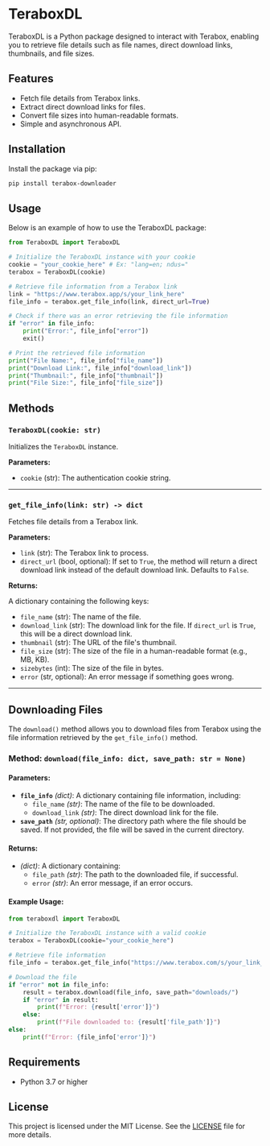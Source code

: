 # TeraboxDL

TeraboxDL is a Python package designed to interact with Terabox, enabling you to retrieve file details such as file names, direct download links, thumbnails, and file sizes.

## Features

- Fetch file details from Terabox links.
- Extract direct download links for files.
- Convert file sizes into human-readable formats.
- Simple and asynchronous API.

## Installation

Install the package via pip:

```bash
pip install terabox-downloader
```

## Usage

Below is an example of how to use the TeraboxDL package:

```python
from TeraboxDL import TeraboxDL

# Initialize the TeraboxDL instance with your cookie
cookie = "your_cookie_here" # Ex: "lang=en; ndus="
terabox = TeraboxDL(cookie)

# Retrieve file information from a Terabox link
link = "https://www.terabox.app/s/your_link_here"
file_info = terabox.get_file_info(link, direct_url=True)

# Check if there was an error retrieving the file information
if "error" in file_info:
    print("Error:", file_info["error"])
    exit()

# Print the retrieved file information
print("File Name:", file_info["file_name"])
print("Download Link:", file_info["download_link"])
print("Thumbnail:", file_info["thumbnail"])
print("File Size:", file_info["file_size"])

```

## Methods

### `TeraboxDL(cookie: str)`
Initializes the `TeraboxDL` instance.

**Parameters:**
- `cookie` (str): The authentication cookie string.

---

### `get_file_info(link: str) -> dict`
Fetches file details from a Terabox link.

**Parameters:**

- `link` (str): The Terabox link to process.
- `direct_url` (bool, optional): If set to `True`, the method will return a direct download link instead of the default download link. Defaults to `False`.

**Returns:**

A dictionary containing the following keys:
- `file_name` (str): The name of the file.
- `download_link` (str): The download link for the file. If `direct_url` is `True`, this will be a direct download link.
- `thumbnail` (str): The URL of the file's thumbnail.
- `file_size` (str): The size of the file in a human-readable format (e.g., MB, KB).
- `sizebytes` (int): The size of the file in bytes.
- `error` (str, optional): An error message if something goes wrong.

---

## Downloading Files

The `download()` method allows you to download files from Terabox using the file information retrieved by the `get_file_info()` method.

### Method: `download(file_info: dict, save_path: str = None)`

#### Parameters:
- **`file_info`** *(dict)*: A dictionary containing file information, including:
  - `file_name` *(str)*: The name of the file to be downloaded.
  - `download_link` *(str)*: The direct download link for the file.
- **`save_path`** *(str, optional)*: The directory path where the file should be saved. If not provided, the file will be saved in the current directory.

#### Returns:
- *(dict)*: A dictionary containing:
  - `file_path` *(str)*: The path to the downloaded file, if successful.
  - `error` *(str)*: An error message, if an error occurs.

#### Example Usage:
```python
from teraboxdl import TeraboxDL

# Initialize the TeraboxDL instance with a valid cookie
terabox = TeraboxDL(cookie="your_cookie_here")

# Retrieve file information
file_info = terabox.get_file_info("https://www.terabox.com/s/your_link_here")

# Download the file
if "error" not in file_info:
    result = terabox.download(file_info, save_path="downloads/")
    if "error" in result:
        print(f"Error: {result['error']}")
    else:
        print(f"File downloaded to: {result['file_path']}")
else:
    print(f"Error: {file_info['error']}")
```

## Requirements

- Python 3.7 or higher

## License

This project is licensed under the MIT License. See the [LICENSE](https://github.com/Damantha126/TeraboxDL/blob/main/LICENSE) file for more details.
